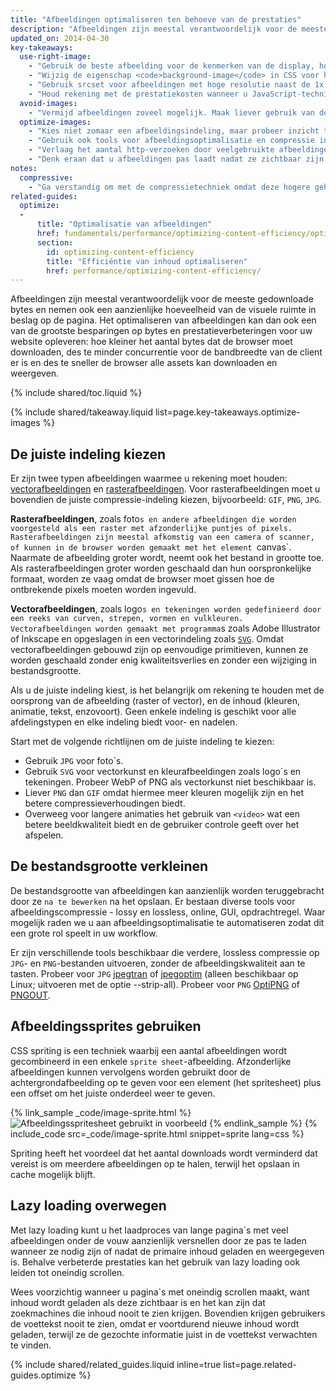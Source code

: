 ```yaml
---
title: "Afbeeldingen optimaliseren ten behoeve van de prestaties"
description: "Afbeeldingen zijn meestal verantwoordelijk voor de meeste gedownloade bytes en nemen ook een aanzienlijke hoeveelheid van de visuele ruimte in beslag op de pagina."
updated_on: 2014-04-30
key-takeaways:
  use-right-image:
    - "Gebruik de beste afbeelding voor de kenmerken van de display, houd rekening met het formaat van het scherm, de resolutie van het apparaat en de paginalay-out."
    - "Wijzig de eigenschap <code>background-image</code> in CSS voor high-DPI-beeldschermen via mediaquery`s met <code>min-resolution</code> en <code>-webkit-min-device-pixel-ratio</code>."
    - "Gebruik srcset voor afbeeldingen met hoge resolutie naast de 1x afbeelding in opmaak."
    - "Houd rekening met de prestatiekosten wanneer u JavaScript-technieken gebruikt voor vervanging van afbeeldingen of wanneer u zwaar gecomprimeerde afbeeldingen met hoge resolutie op apparaten met een lagere resolutie plaatst."
  avoid-images:
    - "Vermijd afbeeldingen zoveel mogelijk. Maak liever gebruik van de mogelijkheden van de browser, gebruik unicode-tekens in plaats van afbeeldingen en vervang complexe pictogrammen door pictogramlettertypen."
  optimize-images:
    - "Kies niet zomaar een afbeeldingsindeling, maar probeer inzicht te krijgen in de verschillende indelingen die beschikbaar zijn en gebruik de meest geschikte indeling."
    - "Gebruik ook tools voor afbeeldingsoptimalisatie en compressie in uw workflow om de grootte van bestanden te verkleinen."
    - "Verlaag het aantal http-verzoeken door veelgebruikte afbeeldingen in afbeeldingssprites te plaatsen."
    - "Denk eraan dat u afbeeldingen pas laadt nadat ze zichtbaar zijn in de weergave. Zo verbetert u de laadtijd van de eerste pagina en maakt u deze pagina minder zwaar."
notes:
  compressive:
    - "Ga verstandig om met de compressietechniek omdat deze hogere geheugen- en decoderingskosten met zich meebrengt. Het aanpassen van het formaat van grote afbeeldingen zodat ze op een kleiner scherm passen is duur en kan vooral op low-end apparaten lastig zijn omdat zowel het geheugen als de verwerkingsmogelijkheden hierop beperkt zijn."
related-guides:
  optimize:
  -
      title: "Optimalisatie van afbeeldingen"
      href: fundamentals/performance/optimizing-content-efficiency/optimize-encoding-and-transfer.html#image-optimization
      section:
        id: optimizing-content-efficiency
        title: "Efficiëntie van inhoud optimaliseren"
        href: performance/optimizing-content-efficiency/
---
```


<p class="intro">
  Afbeeldingen zijn meestal verantwoordelijk voor de meeste gedownloade bytes en nemen ook een aanzienlijke hoeveelheid van de visuele ruimte in beslag op de pagina. Het optimaliseren van afbeeldingen kan dan ook een van de grootste besparingen op bytes en prestatieverbeteringen voor uw website opleveren: hoe kleiner het aantal bytes dat de browser moet downloaden, des te minder concurrentie voor de bandbreedte van de client er is en des te sneller de browser alle assets kan downloaden en weergeven.
</p>

{% include shared/toc.liquid %}

{% include shared/takeaway.liquid list=page.key-takeaways.optimize-images %}

## De juiste indeling kiezen

Er zijn twee typen afbeeldingen waarmee u rekening moet houden: [vectorafbeeldingen](http://en.wikipedia.org/wiki/Vector_graphics) en [rasterafbeeldingen](http://en.wikipedia.org/wiki/Raster_graphics). Voor rasterafbeeldingen moet u bovendien de juiste compressie-indeling kiezen, bijvoorbeeld: `GIF`, `PNG`, `JPG`.

**Rasterafbeeldingen**, zoals foto`s en andere afbeeldingen die worden voorgesteld als een raster met afzonderlijke puntjes of pixels. Rasterafbeeldingen zijn meestal afkomstig van een camera of scanner, of kunnen in de browser worden gemaakt met het element `canvas`. Naarmate de afbeelding groter wordt, neemt ook het bestand in grootte toe. Als rasterafbeeldingen groter worden geschaald dan hun oorspronkelijke formaat, worden ze vaag omdat de browser moet gissen hoe de ontbrekende pixels moeten worden ingevuld.

**Vectorafbeeldingen**, zoals logo`s en tekeningen worden gedefinieerd door een reeks van curven, strepen, vormen en vulkleuren. Vectorafbeeldingen worden gemaakt met programma`s zoals Adobe Illustrator of Inkscape en opgeslagen in een vectorindeling zoals [`SVG`](http://css-tricks.com/using-svg/). Omdat vectorafbeeldingen gebouwd zijn op eenvoudige primitieven, kunnen ze worden geschaald zonder enig kwaliteitsverlies en zonder een wijziging in bestandsgrootte.

Als u de juiste indeling kiest, is het belangrijk om rekening te houden met de oorsprong van de afbeelding (raster of vector), en de inhoud (kleuren, animatie, tekst, enzovoort). Geen enkele indeling is geschikt voor alle afdelingstypen en elke indeling biedt voor- en nadelen.

Start met de volgende richtlijnen om de juiste indeling te kiezen:

* Gebruik `JPG` voor foto`s.
* Gebruik `SVG` voor vectorkunst en kleurafbeeldingen zoals logo`s en tekeningen.
  Probeer WebP of PNG als vectorkunst niet beschikbaar is.
*  Liever `PNG` dan `GIF` omdat hiermee meer kleuren mogelijk zijn en het betere compressieverhoudingen biedt.
* Overweeg voor langere animaties het gebruik van `<video>` wat een betere beeldkwaliteit biedt en de gebruiker controle geeft over het afspelen.

## De bestandsgrootte verkleinen

De bestandsgrootte van afbeeldingen kan aanzienlijk worden teruggebracht door ze `na te bewerken` na het opslaan. Er bestaan diverse tools voor afbeeldingscompressie  - lossy en lossless, online, GUI, opdrachtregel. Waar mogelijk raden we u aan afbeeldingsoptimalisatie te automatiseren zodat dit een grote rol speelt in uw workflow.

Er zijn verschillende tools beschikbaar die verdere, lossless compressie op `JPG`- en `PNG`-bestanden uitvoeren, zonder de afbeeldingskwaliteit aan te tasten. Probeer voor `JPG` [jpegtran](http://jpegclub.org/) of [jpegoptim](http://freshmeat.net/projects/jpegoptim/) (alleen beschikbaar op Linux; uitvoeren met de optie --strip-all). Probeer voor `PNG` [OptiPNG](http://optipng.sourceforge.net/) of [PNGOUT](http://www.advsys.net/ken/util/pngout.htm).

## Afbeeldingssprites gebruiken

CSS spriting is een techniek waarbij een aantal afbeeldingen wordt gecombineerd in een enkele `sprite sheet`-afbeelding. Afzonderlijke afbeeldingen kunnen vervolgens worden gebruikt door de achtergrondafbeelding op te geven voor een element (het spritesheet) plus een offset om het juiste onderdeel weer te geven.

{% link_sample _code/image-sprite.html %}
<img src="img/sprite-sheet.png" class="center" alt="Afbeeldingsspritesheet gebruikt in voorbeeld">
{% endlink_sample %}
{% include_code src=_code/image-sprite.html snippet=sprite lang=css %}

Spriting heeft het voordeel dat het aantal downloads wordt verminderd dat vereist is om meerdere afbeeldingen op te halen, terwijl het opslaan in cache mogelijk blijft.

## Lazy loading overwegen

Met lazy loading kunt u het laadproces van lange pagina`s met veel afbeeldingen onder de vouw aanzienlijk versnellen door ze pas te laden wanneer ze nodig zijn of nadat de primaire inhoud geladen en weergegeven is. Behalve verbeterde prestaties kan het gebruik van lazy loading ook leiden tot oneindig scrollen.

Wees voorzichtig wanneer u pagina`s met oneindig scrollen maakt, want inhoud wordt geladen als deze zichtbaar is en het kan zijn dat zoekmachines die inhoud nooit te zien krijgen.  Bovendien krijgen gebruikers de voettekst nooit te zien, omdat er voortdurend nieuwe inhoud wordt geladen, terwijl ze de gezochte informatie juist in de voettekst verwachten te vinden.

{% include shared/related_guides.liquid inline=true list=page.related-guides.optimize %}




